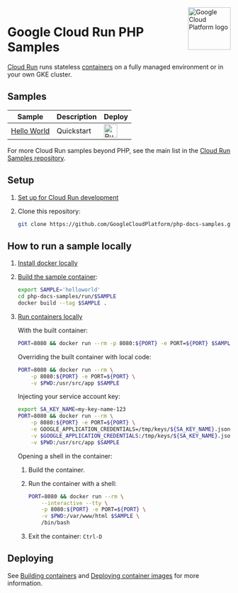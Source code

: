 <img src="https://avatars2.githubusercontent.com/u/2810941?v=3&s=96" alt="Google Cloud Platform logo" title="Google Cloud Platform" align="right" height="96" width="96"/>

# Google Cloud Run PHP Samples

[Cloud Run][run_docs] runs stateless [containers](https://cloud.google.com/containers/) on a fully managed environment or in your own GKE cluster.

## Samples

|                 Sample                  |        Description       |     Deploy    |
| --------------------------------------- | ------------------------ | ------------- |
|[Hello World][helloworld]  | Quickstart | [<img src="https://storage.googleapis.com/cloudrun/button.svg" alt="Run on Google Cloud" height="30"/>][run_button_helloworld] |

For more Cloud Run samples beyond PHP, see the main list in the [Cloud Run Samples repository](https://github.com/GoogleCloudPlatform/cloud-run-samples).

## Setup

1. [Set up for Cloud Run development](https://cloud.google.com/run/docs/setup)

2. Clone this repository:

    ```sh
    git clone https://github.com/GoogleCloudPlatform/php-docs-samples.git
    ```

## How to run a sample locally

1. [Install docker locally](https://docs.docker.com/install/)

2. [Build the sample container](https://cloud.google.com/run/docs/building/containers#building_locally_and_pushing_using_docker):

    ```sh
    export SAMPLE='helloworld'
    cd php-docs-samples/run/$SAMPLE
    docker build --tag $SAMPLE .
    ```

3. [Run containers locally](https://cloud.google.com/run/docs/testing/local)

    With the built container:

    ```sh
    PORT=8080 && docker run --rm -p 8080:${PORT} -e PORT=${PORT} $SAMPLE
    ```

    Overriding the built container with local code:

    ```sh
    PORT=8080 && docker run --rm \
        -p 8080:${PORT} -e PORT=${PORT} \
        -v $PWD:/usr/src/app $SAMPLE
    ```

    Injecting your service account key:

    ```sh
    export SA_KEY_NAME=my-key-name-123
    PORT=8080 && docker run --rm \
        -p 8080:${PORT} -e PORT=${PORT} \
        -e GOOGLE_APPLICATION_CREDENTIALS=/tmp/keys/${SA_KEY_NAME}.json \
        -v $GOOGLE_APPLICATION_CREDENTIALS:/tmp/keys/${SA_KEY_NAME}.json:ro \
        -v $PWD:/usr/src/app $SAMPLE
    ```

    Opening a shell in the container:

    1. Build the container.

    2. Run the container with a shell:

       ```sh
       PORT=8080 && docker run --rm \
           --interactive --tty \
           -p 8080:${PORT} -e PORT=${PORT} \
           -v $PWD:/var/www/html $SAMPLE \
           /bin/bash
       ```

    3. Exit the container: `Ctrl-D`

## Deploying

See [Building containers][run_build] and [Deploying container images][run_deploy]
for more information.

[run_docs]: https://cloud.google.com/run/docs/
[run_build]: https://cloud.google.com/run/docs/building/containers
[run_deploy]: https://cloud.google.com/run/docs/deploying
[helloworld]: helloworld/
[run_button_helloworld]: https://deploy.cloud.run/?dir=run/helloworld
